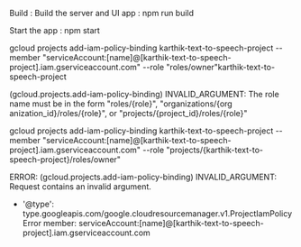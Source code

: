 

Build : Build the server and UI app : npm run build

Start the app : npm start

gcloud projects add-iam-policy-binding karthik-text-to-speech-project --member "serviceAccount:[name]@[karthik-text-to-speech-project].iam.gserviceaccount.com" --role "roles/owner"karthik-text-to-speech-project

(gcloud.projects.add-iam-policy-binding) INVALID_ARGUMENT: The role name must be in the form "roles/{role}", "organizations/{org
anization_id}/roles/{role}", or "projects/{project_id}/roles/{role}"

gcloud projects add-iam-policy-binding karthik-text-to-speech-project --member "serviceAccount:[name]@[karthik-text-to-speech-project].iam.gserviceaccount.com" --role "projects/{karthik-text-to-speech-project}/roles/owner"


ERROR: (gcloud.projects.add-iam-policy-binding) INVALID_ARGUMENT: Request contains an invalid argument.
- '@type': type.googleapis.com/google.cloudresourcemanager.v1.ProjectIamPolicyError
  member: serviceAccount:[name]@[karthik-text-to-speech-project].iam.gserviceaccount.com
